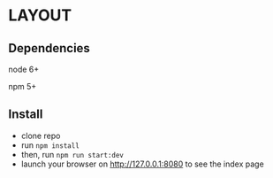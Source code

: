 # LAYOUT 

## Dependencies

node 6+

npm 5+

## Install

* clone repo
* run `npm install`
* then, run `npm run start:dev`
* launch your browser on http://127.0.0.1:8080 to see the index page
